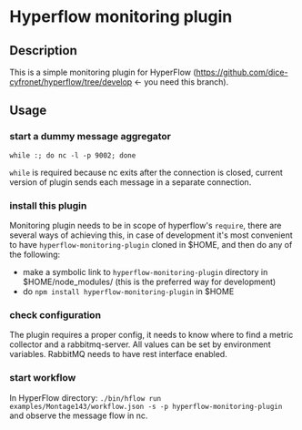 # Hyperflow monitoring plugin

## Description

This is a simple monitoring plugin for HyperFlow (https://github.com/dice-cyfronet/hyperflow/tree/develop <- 
you need this branch).

## Usage

### start a dummy message aggregator
`while :; do nc -l -p 9002; done`

`while` is required because nc exits after the connection is closed, current version of plugin sends each message in a
separate connection.

### install this plugin
Monitoring plugin needs to be in scope of hyperflow's `require`, there are several ways of achieving this, in case of
development it's most convenient to have `hyperflow-monitoring-plugin` cloned in $HOME, and then do any of the following:

* make a symbolic link to `hyperflow-monitoring-plugin` directory in $HOME/node_modules/ (this is the preferred way for
development)
* do `npm install hyperflow-monitoring-plugin` in $HOME

### check configuration

The plugin requires a proper config, it needs to know where to find a metric collector and a rabbitmq-server. All values
 can be set by environment variables. RabbitMQ needs to have rest interface enabled.

### start workflow
In HyperFlow directory:
`./bin/hflow run examples/Montage143/workflow.json -s -p hyperflow-monitoring-plugin`
and observe the message flow in nc.
